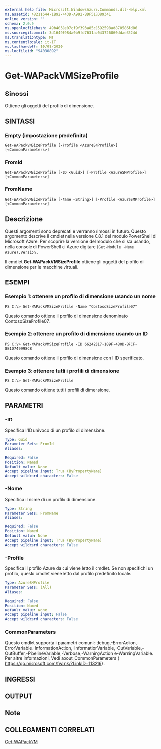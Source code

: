 ```yaml
---
external help file: Microsoft.WindowsAzure.Commands.dll-Help.xml
ms.assetid: 48211644-1B92-443D-A992-BDF517D89341
online version: ''
schema: 2.0.0
ms.openlocfilehash: 49b4039e07cf9f393a85c9592598ad870586fd06
ms.sourcegitcommit: 3d16496984a0b9fd7631aa043726060ddae3624d
ms.translationtype: MT
ms.contentlocale: it-IT
ms.lasthandoff: 10/08/2020
ms.locfileid: "94030892"
---
```

# Get-WAPackVMSizeProfile

## Sinossi
Ottiene gli oggetti del profilo di dimensione.

## SINTASSI

### Empty (impostazione predefinita)
```
Get-WAPackVMSizeProfile [-Profile <AzureSMProfile>] [<CommonParameters>]
```

### FromId
```
Get-WAPackVMSizeProfile [-ID <Guid>] [-Profile <AzureSMProfile>] [<CommonParameters>]
```

### FromName
```
Get-WAPackVMSizeProfile [-Name <String>] [-Profile <AzureSMProfile>] [<CommonParameters>]
```

## Descrizione
Questi argomenti sono deprecati e verranno rimossi in futuro.
Questo argomento descrive il cmdlet nella versione 0.8.1 del modulo PowerShell di Microsoft Azure.
Per scoprire la versione del modulo che si sta usando, nella console di PowerShell di Azure digitare `(Get-Module -Name Azure).Version` .

Il cmdlet **Get-WAPackVMSizeProfile** ottiene gli oggetti del profilo di dimensione per le macchine virtuali.

## ESEMPI

### Esempio 1: ottenere un profilo di dimensione usando un nome
```
PS C:\> Get-WAPackVMSizeProfile -Name "ContosoSizeProfile07"
```

Questo comando ottiene il profilo di dimensione denominato ContosoSizeProfile07.

### Esempio 2: ottenere un profilo di dimensione usando un ID
```
PS C:\> Get-WAPackVMSizeProfile -ID 66242D17-189F-480D-87CF-8E1D749998C8
```

Questo comando ottiene il profilo di dimensione con l'ID specificato.

### Esempio 3: ottenere tutti i profili di dimensione
```
PS C:\> Get-WAPackVMSizeProfile
```

Questo comando ottiene tutti i profili di dimensione.

## PARAMETRI

### -ID
Specifica l'ID univoco di un profilo di dimensione.

```yaml
Type: Guid
Parameter Sets: FromId
Aliases:

Required: False
Position: Named
Default value: None
Accept pipeline input: True (ByPropertyName)
Accept wildcard characters: False
```

### -Nome
Specifica il nome di un profilo di dimensione.

```yaml
Type: String
Parameter Sets: FromName
Aliases:

Required: False
Position: Named
Default value: None
Accept pipeline input: True (ByPropertyName)
Accept wildcard characters: False
```

### -Profile
Specifica il profilo Azure da cui viene letto il cmdlet.
Se non specifichi un profilo, questo cmdlet viene letto dal profilo predefinito locale.

```yaml
Type: AzureSMProfile
Parameter Sets: (All)
Aliases:

Required: False
Position: Named
Default value: None
Accept pipeline input: False
Accept wildcard characters: False
```

### CommonParameters
Questo cmdlet supporta i parametri comuni:-debug,-ErrorAction,-ErrorVariable,-InformationAction,-InformationVariable,-OutVariable,-OutBuffer,-PipelineVariable,-Verbose,-WarningAction e-WarningVariable. Per altre informazioni, Vedi about_CommonParameters ( https://go.microsoft.com/fwlink/?LinkID=113216) .

## INGRESSI

## OUTPUT

## Note

## COLLEGAMENTI CORRELATI

[Get-WAPackVM](./Get-WAPackVM.md)


